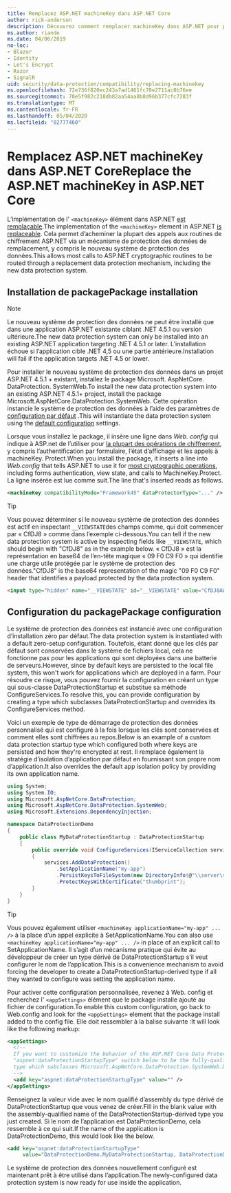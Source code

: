 ```yaml
---
title: Remplacez ASP.NET machineKey dans ASP.NET Core
author: rick-anderson
description: Découvrez comment remplacer machineKey dans ASP.NET pour permettre l’utilisation d’un système de protection des données nouveau et plus sécurisé.
ms.author: riande
ms.date: 04/06/2019
no-loc:
- Blazor
- Identity
- Let's Encrypt
- Razor
- SignalR
uid: security/data-protection/compatibility/replacing-machinekey
ms.openlocfilehash: 72e736f820ec243a7ad1461fc70e2711ac8b76ee
ms.sourcegitcommit: 70e5f982c218db82aa54aa8b8d96b377cfc7283f
ms.translationtype: MT
ms.contentlocale: fr-FR
ms.lasthandoff: 05/04/2020
ms.locfileid: "82777460"
---
```

# <a name="replace-the-aspnet-machinekey-in-aspnet-core"></a><span data-ttu-id="bcfc4-103">Remplacez ASP.NET machineKey dans ASP.NET Core</span><span class="sxs-lookup"><span data-stu-id="bcfc4-103">Replace the ASP.NET machineKey in ASP.NET Core</span></span>

<a name="compatibility-replacing-machinekey"></a>

<span data-ttu-id="bcfc4-104">L’implémentation de l' `<machineKey>` élément dans ASP.NET [est remplaçable](https://blogs.msdn.microsoft.com/webdev/2012/10/23/cryptographic-improvements-in-asp-net-4-5-pt-2/).</span><span class="sxs-lookup"><span data-stu-id="bcfc4-104">The implementation of the `<machineKey>` element in ASP.NET [is replaceable](https://blogs.msdn.microsoft.com/webdev/2012/10/23/cryptographic-improvements-in-asp-net-4-5-pt-2/).</span></span> <span data-ttu-id="bcfc4-105">Cela permet d’acheminer la plupart des appels aux routines de chiffrement ASP.NET via un mécanisme de protection des données de remplacement, y compris le nouveau système de protection des données.</span><span class="sxs-lookup"><span data-stu-id="bcfc4-105">This allows most calls to ASP.NET cryptographic routines to be routed through a replacement data protection mechanism, including the new data protection system.</span></span>

## <a name="package-installation"></a><span data-ttu-id="bcfc4-106">Installation de package</span><span class="sxs-lookup"><span data-stu-id="bcfc4-106">Package installation</span></span>

> [!NOTE]
> <span data-ttu-id="bcfc4-107">Le nouveau système de protection des données ne peut être installé que dans une application ASP.NET existante ciblant .NET 4.5.1 ou version ultérieure.</span><span class="sxs-lookup"><span data-stu-id="bcfc4-107">The new data protection system can only be installed into an existing ASP.NET application targeting .NET 4.5.1 or later.</span></span> <span data-ttu-id="bcfc4-108">L’installation échoue si l’application cible .NET 4,5 ou une partie antérieure.</span><span class="sxs-lookup"><span data-stu-id="bcfc4-108">Installation will fail if the application targets .NET 4.5 or lower.</span></span>

<span data-ttu-id="bcfc4-109">Pour installer le nouveau système de protection des données dans un projet ASP.NET 4.5.1 + existant, installez le package Microsoft. AspNetCore. DataProtection. SystemWeb.</span><span class="sxs-lookup"><span data-stu-id="bcfc4-109">To install the new data protection system into an existing ASP.NET 4.5.1+ project, install the package Microsoft.AspNetCore.DataProtection.SystemWeb.</span></span> <span data-ttu-id="bcfc4-110">Cette opération instancie le système de protection des données à l’aide des paramètres de [configuration par défaut](xref:security/data-protection/configuration/default-settings) .</span><span class="sxs-lookup"><span data-stu-id="bcfc4-110">This will instantiate the data protection system using the [default configuration](xref:security/data-protection/configuration/default-settings) settings.</span></span>

<span data-ttu-id="bcfc4-111">Lorsque vous installez le package, il insère une ligne dans *Web. config* qui indique à ASP.net de l’utiliser pour [la plupart des opérations de chiffrement](https://blogs.msdn.microsoft.com/webdev/2012/10/23/cryptographic-improvements-in-asp-net-4-5-pt-2/), y compris l’authentification par formulaire, l’état d’affichage et les appels à machineKey. Protect.</span><span class="sxs-lookup"><span data-stu-id="bcfc4-111">When you install the package, it inserts a line into *Web.config* that tells ASP.NET to use it for [most cryptographic operations](https://blogs.msdn.microsoft.com/webdev/2012/10/23/cryptographic-improvements-in-asp-net-4-5-pt-2/), including forms authentication, view state, and calls to MachineKey.Protect.</span></span> <span data-ttu-id="bcfc4-112">La ligne insérée est lue comme suit.</span><span class="sxs-lookup"><span data-stu-id="bcfc4-112">The line that's inserted reads as follows.</span></span>

```xml
<machineKey compatibilityMode="Framework45" dataProtectorType="..." />
```

>[!TIP]
> <span data-ttu-id="bcfc4-113">Vous pouvez déterminer si le nouveau système de protection des données est actif en inspectant `__VIEWSTATE`des champs comme, qui doit commencer par « CfDJ8 » comme dans l’exemple ci-dessous.</span><span class="sxs-lookup"><span data-stu-id="bcfc4-113">You can tell if the new data protection system is active by inspecting fields like `__VIEWSTATE`, which should begin with "CfDJ8" as in the example below.</span></span> <span data-ttu-id="bcfc4-114">« CfDJ8 » est la représentation en base64 de l’en-tête magique « 09 F0 C9 F0 » qui identifie une charge utile protégée par le système de protection des données.</span><span class="sxs-lookup"><span data-stu-id="bcfc4-114">"CfDJ8" is the base64 representation of the magic "09 F0 C9 F0" header that identifies a payload protected by the data protection system.</span></span>

```html
<input type="hidden" name="__VIEWSTATE" id="__VIEWSTATE" value="CfDJ8AWPr2EQPTBGs3L2GCZOpk...">
```

## <a name="package-configuration"></a><span data-ttu-id="bcfc4-115">Configuration du package</span><span class="sxs-lookup"><span data-stu-id="bcfc4-115">Package configuration</span></span>

<span data-ttu-id="bcfc4-116">Le système de protection des données est instancié avec une configuration d’installation zéro par défaut.</span><span class="sxs-lookup"><span data-stu-id="bcfc4-116">The data protection system is instantiated with a default zero-setup configuration.</span></span> <span data-ttu-id="bcfc4-117">Toutefois, étant donné que les clés par défaut sont conservées dans le système de fichiers local, cela ne fonctionne pas pour les applications qui sont déployées dans une batterie de serveurs.</span><span class="sxs-lookup"><span data-stu-id="bcfc4-117">However, since by default keys are persisted to the local file system, this won't work for applications which are deployed in a farm.</span></span> <span data-ttu-id="bcfc4-118">Pour résoudre ce risque, vous pouvez fournir la configuration en créant un type qui sous-classe DataProtectionStartup et substitue sa méthode ConfigureServices.</span><span class="sxs-lookup"><span data-stu-id="bcfc4-118">To resolve this, you can provide configuration by creating a type which subclasses DataProtectionStartup and overrides its ConfigureServices method.</span></span>

<span data-ttu-id="bcfc4-119">Voici un exemple de type de démarrage de protection des données personnalisé qui est configuré à la fois lorsque les clés sont conservées et comment elles sont chiffrées au repos.</span><span class="sxs-lookup"><span data-stu-id="bcfc4-119">Below is an example of a custom data protection startup type which configured both where keys are persisted and how they're encrypted at rest.</span></span> <span data-ttu-id="bcfc4-120">Il remplace également la stratégie d’isolation d’application par défaut en fournissant son propre nom d’application.</span><span class="sxs-lookup"><span data-stu-id="bcfc4-120">It also overrides the default app isolation policy by providing its own application name.</span></span>

```csharp
using System;
using System.IO;
using Microsoft.AspNetCore.DataProtection;
using Microsoft.AspNetCore.DataProtection.SystemWeb;
using Microsoft.Extensions.DependencyInjection;

namespace DataProtectionDemo
{
    public class MyDataProtectionStartup : DataProtectionStartup
    {
        public override void ConfigureServices(IServiceCollection services)
        {
            services.AddDataProtection()
                .SetApplicationName("my-app")
                .PersistKeysToFileSystem(new DirectoryInfo(@"\\server\share\myapp-keys\"))
                .ProtectKeysWithCertificate("thumbprint");
        }
    }
}
```

>[!TIP]
> <span data-ttu-id="bcfc4-121">Vous pouvez également utiliser `<machineKey applicationName="my-app" ... />` à la place d’un appel explicite à SetApplicationName.</span><span class="sxs-lookup"><span data-stu-id="bcfc4-121">You can also use `<machineKey applicationName="my-app" ... />` in place of an explicit call to SetApplicationName.</span></span> <span data-ttu-id="bcfc4-122">Il s’agit d’un mécanisme pratique qui évite au développeur de créer un type dérivé de DataProtectionStartup s’il veut configurer le nom de l’application.</span><span class="sxs-lookup"><span data-stu-id="bcfc4-122">This is a convenience mechanism to avoid forcing the developer to create a DataProtectionStartup-derived type if all they wanted to configure was setting the application name.</span></span>

<span data-ttu-id="bcfc4-123">Pour activer cette configuration personnalisée, revenez à Web. config et recherchez l' `<appSettings>` élément que le package installe ajouté au fichier de configuration.</span><span class="sxs-lookup"><span data-stu-id="bcfc4-123">To enable this custom configuration, go back to Web.config and look for the `<appSettings>` element that the package install added to the config file.</span></span> <span data-ttu-id="bcfc4-124">Elle doit ressembler à la balise suivante :</span><span class="sxs-lookup"><span data-stu-id="bcfc4-124">It will look like the following markup:</span></span>

```xml
<appSettings>
  <!--
  If you want to customize the behavior of the ASP.NET Core Data Protection stack, set the
  "aspnet:dataProtectionStartupType" switch below to be the fully-qualified name of a
  type which subclasses Microsoft.AspNetCore.DataProtection.SystemWeb.DataProtectionStartup.
  -->
  <add key="aspnet:dataProtectionStartupType" value="" />
</appSettings>
```

<span data-ttu-id="bcfc4-125">Renseignez la valeur vide avec le nom qualifié d’assembly du type dérivé de DataProtectionStartup que vous venez de créer.</span><span class="sxs-lookup"><span data-stu-id="bcfc4-125">Fill in the blank value with the assembly-qualified name of the DataProtectionStartup-derived type you just created.</span></span> <span data-ttu-id="bcfc4-126">Si le nom de l’application est DataProtectionDemo, cela ressemble à ce qui suit.</span><span class="sxs-lookup"><span data-stu-id="bcfc4-126">If the name of the application is DataProtectionDemo, this would look like the below.</span></span>

```xml
<add key="aspnet:dataProtectionStartupType"
     value="DataProtectionDemo.MyDataProtectionStartup, DataProtectionDemo" />
```

<span data-ttu-id="bcfc4-127">Le système de protection des données nouvellement configuré est maintenant prêt à être utilisé dans l’application.</span><span class="sxs-lookup"><span data-stu-id="bcfc4-127">The newly-configured data protection system is now ready for use inside the application.</span></span>
